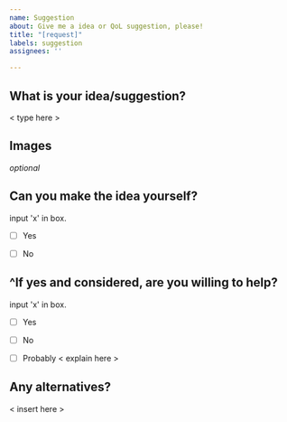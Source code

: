```yaml
---
name: Suggestion
about: Give me a idea or QoL suggestion, please!
title: "[request]"
labels: suggestion
assignees: ''

---
```


## What is your idea/suggestion?
< type here >


## Images
*optional*


## Can you make the idea yourself?
input 'x' in box.

- [ ] Yes
- [ ]  No


## ^If yes and considered, are you willing to help?
input 'x' in box.

- [ ] Yes
- [ ] No

- [ ] Probably
< explain here >


## Any alternatives?
< insert here >
